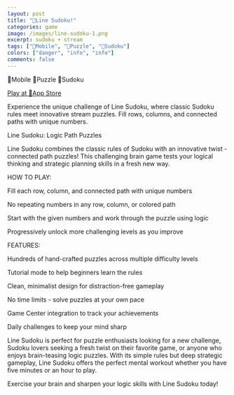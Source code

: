 ```yaml
---
layout: post
title: "🔢Line Sudoku!"
categories: game
image: /images/line-sudoku-1.png
excerpt: sudoku + stream 
tags: ["📱Mobile", "🧩Puzzle", "🔢Sudoku"]
colors: ["danger", "info", "info"]
comments: false
---
```


<span class="badge badge-danger">📱Mobile</span>
<span class="badge badge-info">🧩Puzzle</span>
<span class="badge badge-info">🔢Sudoku</span>


<a href="https://apps.apple.com/us/app/line-sudoku/id6745803906" class="btn btn-primary btn-lg">Play at 🍎App Store</a>


Experience the unique challenge of Line Sudoku, where classic Sudoku rules meet innovative stream puzzles. Fill rows, columns, and connected paths with unique numbers.


Line Sudoku: Logic Path Puzzles


Line Sudoku combines the classic rules of Sudoku with an innovative twist - connected path puzzles! This challenging brain game tests your logical thinking and strategic planning skills in a fresh new way.


HOW TO PLAY:


Fill each row, column, and connected path with unique numbers

No repeating numbers in any row, column, or colored path

Start with the given numbers and work through the puzzle using logic

Progressively unlock more challenging levels as you improve


FEATURES:


Hundreds of hand-crafted puzzles across multiple difficulty levels

Tutorial mode to help beginners learn the rules

Clean, minimalist design for distraction-free gameplay

No time limits - solve puzzles at your own pace

Game Center integration to track your achievements

Daily challenges to keep your mind sharp


Line Sudoku is perfect for puzzle enthusiasts looking for a new challenge, Sudoku lovers seeking a fresh twist on their favorite game, or anyone who enjoys brain-teasing logic puzzles. With its simple rules but deep strategic gameplay, Line Sudoku offers the perfect mental workout whether you have five minutes or an hour to play.

Exercise your brain and sharpen your logic skills with Line Sudoku today!